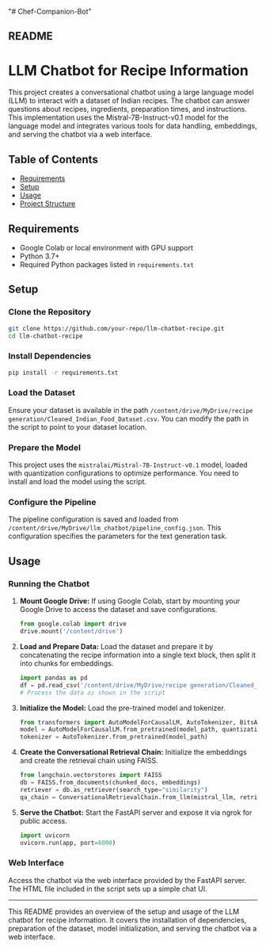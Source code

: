 "# Chef-Companion-Bot" 
## README

# LLM Chatbot for Recipe Information

This project creates a conversational chatbot using a large language model (LLM) to interact with a dataset of Indian recipes. The chatbot can answer questions about recipes, ingredients, preparation times, and instructions. This implementation uses the Mistral-7B-Instruct-v0.1 model for the language model and integrates various tools for data handling, embeddings, and serving the chatbot via a web interface.

## Table of Contents
- [Requirements](#requirements)
- [Setup](#setup)
- [Usage](#usage)
- [Project Structure](#project-structure)


## Requirements
- Google Colab or local environment with GPU support
- Python 3.7+
- Required Python packages listed in `requirements.txt`

## Setup

### Clone the Repository
```bash
git clone https://github.com/your-repo/llm-chatbot-recipe.git
cd llm-chatbot-recipe
```

### Install Dependencies
```bash
pip install -r requirements.txt
```

### Load the Dataset
Ensure your dataset is available in the path `/content/drive/MyDrive/recipe generation/Cleaned_Indian_Food_Dataset.csv`. You can modify the path in the script to point to your dataset location.

### Prepare the Model
This project uses the `mistralai/Mistral-7B-Instruct-v0.1` model, loaded with quantization configurations to optimize performance. You need to install and load the model using the script.

### Configure the Pipeline
The pipeline configuration is saved and loaded from `/content/drive/MyDrive/llm_chatbot/pipeline_config.json`. This configuration specifies the parameters for the text generation task.

## Usage

### Running the Chatbot

1. **Mount Google Drive:**
   If using Google Colab, start by mounting your Google Drive to access the dataset and save configurations.
   ```python
   from google.colab import drive
   drive.mount('/content/drive')
   ```

2. **Load and Prepare Data:**
   Load the dataset and prepare it by concatenating the recipe information into a single text block, then split it into chunks for embeddings.
   ```python
   import pandas as pd
   df = pd.read_csv('/content/drive/MyDrive/recipe generation/Cleaned_Indian_Food_Dataset.csv')
   # Process the data as shown in the script
   ```

3. **Initialize the Model:**
   Load the pre-trained model and tokenizer.
   ```python
   from transformers import AutoModelForCausalLM, AutoTokenizer, BitsAndBytesConfig
   model = AutoModelForCausalLM.from_pretrained(model_path, quantization_config=bnb_config)
   tokenizer = AutoTokenizer.from_pretrained(model_path)
   ```

4. **Create the Conversational Retrieval Chain:**
   Initialize the embeddings and create the retrieval chain using FAISS.
   ```python
   from langchain.vectorstores import FAISS
   db = FAISS.from_documents(chunked_docs, embeddings)
   retriever = db.as_retriever(search_type="similarity")
   qa_chain = ConversationalRetrievalChain.from_llm(mistral_llm, retriever, return_source_documents=True)
   ```

5. **Serve the Chatbot:**
   Start the FastAPI server and expose it via ngrok for public access.
   ```python
   import uvicorn
   uvicorn.run(app, port=8000)
   ```

### Web Interface
Access the chatbot via the web interface provided by the FastAPI server. The HTML file included in the script sets up a simple chat UI.


---

This README provides an overview of the setup and usage of the LLM chatbot for recipe information. It covers the installation of dependencies, preparation of the dataset, model initialization, and serving the chatbot via a web interface.
